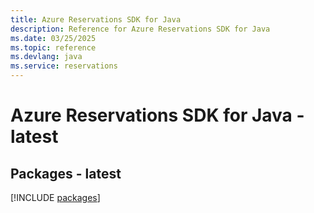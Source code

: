 ```yaml
---
title: Azure Reservations SDK for Java
description: Reference for Azure Reservations SDK for Java
ms.date: 03/25/2025
ms.topic: reference
ms.devlang: java
ms.service: reservations
---
```

# Azure Reservations SDK for Java - latest
## Packages - latest
[!INCLUDE [packages](reservations-index.md)]